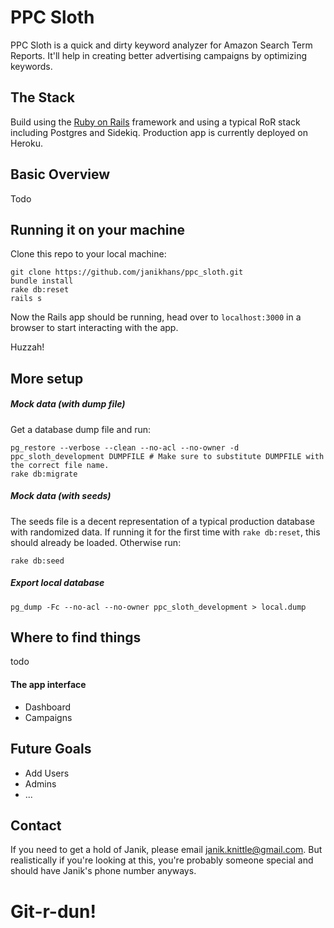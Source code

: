 # PPC Sloth

PPC Sloth is a quick and dirty keyword analyzer for Amazon Search Term Reports. It'll
help in creating better advertising campaigns by optimizing keywords.

## The Stack

Build using the [Ruby on Rails](http://rubyonrails.org/) framework and using a
typical RoR stack including Postgres and Sidekiq. Production app is currently deployed on Heroku.

## Basic Overview

Todo

## Running it on your machine

Clone this repo to your local machine:

    git clone https://github.com/janikhans/ppc_sloth.git
    bundle install
    rake db:reset
    rails s

Now the Rails app should be running, head over to `localhost:3000` in a browser to
start interacting with the app.

Huzzah!

## More setup

##### Mock data (with dump file)

Get a database dump file and run:

    pg_restore --verbose --clean --no-acl --no-owner -d ppc_sloth_development DUMPFILE # Make sure to substitute DUMPFILE with the correct file name.
    rake db:migrate

##### Mock data (with seeds)

The seeds file is a decent representation of a typical production database with
randomized data. If running it for the first time with `rake db:reset`, this should
already be loaded. Otherwise run:

    rake db:seed

##### Export local database

    pg_dump -Fc --no-acl --no-owner ppc_sloth_development > local.dump

## Where to find things

todo

#### The app interface

* Dashboard
* Campaigns

## Future Goals

* Add Users
* Admins
* ...

## Contact

If you need to get a hold of Janik, please email janik.knittle@gmail.com. But
realistically if you're looking at this, you're probably someone special and
should have Janik's phone number anyways.

# Git-r-dun!
